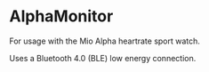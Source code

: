 AlphaMonitor
============

For usage with the Mio Alpha heartrate sport watch.

Uses a Bluetooth 4.0 (BLE) low energy connection.
